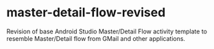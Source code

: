 # master-detail-flow-revised
Revision of base Android Studio Master/Detail Flow activity template to resemble Master/Detail flow from GMail and other applications.
